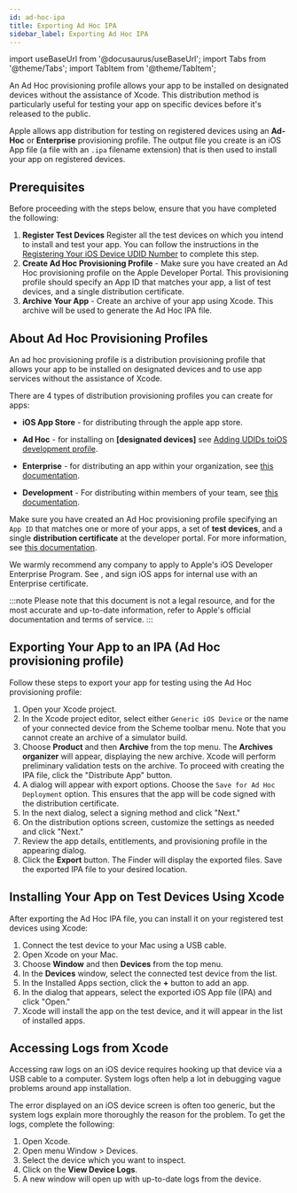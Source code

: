```yaml
---
id: ad-hoc-ipa
title: Exporting Ad Hoc IPA
sidebar_label: Exporting Ad Hoc IPA
---
```


import useBaseUrl from '@docusaurus/useBaseUrl';
import Tabs from '@theme/Tabs';
import TabItem from '@theme/TabItem';


An Ad Hoc provisioning profile allows your app to be installed on designated devices without the assistance of Xcode. This distribution method is particularly useful for testing your app on specific devices before it's released to the public.

Apple allows app distribution for testing on registered devices using an **Ad-Hoc** or **Enterprise** provisioning profile. The output file you create is an iOS App file (a file with an `.ipa` filename extension) that is then used to install your app on registered devices.

## Prerequisites

Before proceeding with the steps below, ensure that you have completed the following:
1. **Register Test Devices** Register all the test devices on which you intend to install and test your app. You can follow the instructions in the [Registering Your iOS Device UDID Number](https://docs.saucelabs.com/testfairy/testing-an-app/testers/reg-ios-device/) to complete this step.
2. **Create Ad Hoc Provisioning Profile** - Make sure you have created an Ad Hoc provisioning profile on the Apple Developer Portal. This provisioning profile should specify an App ID that matches your app, a list of test devices, and a single distribution certificate.
3. **Archive Your App** - Create an archive of your app using Xcode. This archive will be used to generate the Ad Hoc IPA file.

## About Ad Hoc Provisioning Profiles

An ad hoc provisioning profile is a distribution provisioning profile that allows your app to be installed on designated devices and to use app services without the assistance of Xcode.

There are 4 types of distribution provisioning profiles you can create for apps:

- **iOS App Store** - for distributing through the apple app store.

- **Ad Hoc** - for installing on **[designated devices]** see [Adding UDIDs toiOS development profile](https://docs.saucelabs.com/testfairy/sdk/ios/adding-udids/).

- **Enterprise** - for distributing an app within your organization, see [this documentation](https://developer.apple.com/programs/enterprise/).

- **Development** - For distributing within members of your team, see [this documentation](https://developer.apple.com/support/certificates/).

Make sure you have created an Ad Hoc provisioning profile specifying an `App ID` that matches one or more of your apps, a set of **test devices**, and a single **distribution certificate** at the developer portal. For more information, see [this documentation](https://idmsa.apple.com/IDMSWebAuth/login?&appIdKey=891bd3417a7776362562d2197f89480a8547b108fd934911bcbea0110d07f757&path=%2F%2Fmembercenter%2Findex.action).

We warmly recommend any company to apply to Apple's iOS Developer Enterprise Program. See [](https://developer.apple.com/programs/enterprise/), and sign iOS apps for internal use with an Enterprise certificate.

:::note
Please note that this document is not a legal resource, and for the most accurate and up-to-date information, refer to Apple's official documentation and terms of service.
:::

## Exporting Your App to an IPA (Ad Hoc provisioning profile)

Follow these steps to export your app for testing using the Ad Hoc provisioning profile:

1. Open your Xcode project.
2. In the Xcode project editor, select either `Generic iOS Device` or the name of your connected device from the Scheme toolbar menu. Note that you cannot create an archive of a simulator build.
3. Choose **Product** and then **Archive** from the top menu. The **Archives organizer** will appear, displaying the new archive.
Xcode will perform preliminary validation tests on the archive. To proceed with creating the IPA file, click the "Distribute App" button.
1. A dialog will appear with export options. Choose the `Save for Ad Hoc Deployment` option. This ensures that the app will be code signed with the distribution certificate.
2. In the next dialog, select a signing method and click "Next."
3. On the distribution options screen, customize the settings as needed and click "Next."
4. Review the app details, entitlements, and provisioning profile in the appearing dialog.
5. Click the **Export** button. The Finder will display the exported files. Save the exported IPA file to your desired location.


## Installing Your App on Test Devices Using Xcode

After exporting the Ad Hoc IPA file, you can install it on your registered test devices using Xcode:

1. Connect the test device to your Mac using a USB cable.
2. Open Xcode on your Mac.
3. Choose **Window** and then **Devices** from the top menu.
4. In the **Devices** window, select the connected test device from the list.
5. In the Installed Apps section, click the **+** button to add an app.
6. In the dialog that appears, select the exported iOS App file (IPA) and click "Open."
7. Xcode will install the app on the test device, and it will appear in the list of installed apps.

## Accessing Logs from Xcode

Accessing raw logs on an iOS device requires hooking up that device via a USB cable to a computer. System logs often help a lot in debugging vague problems around app installation.

The error displayed on an iOS device screen is often too generic, but the system logs explain more thoroughly the reason for the problem. To get the logs, complete the following:

1. Open Xcode.
2. Open menu Window > Devices.
3. Select the device which you want to inspect.
4. Click on the **View Device Logs**.
5. A new window will open up with up-to-date logs from the device.
